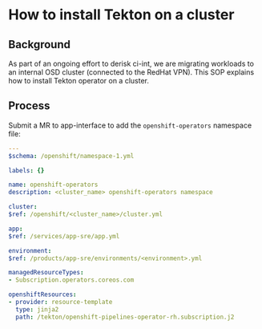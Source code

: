 # How to install Tekton on a cluster

## Background

As part of an ongoing effort to derisk ci-int, we are migrating workloads to an internal OSD cluster (connected to the RedHat VPN). This SOP explains how to install Tekton operator on a cluster.

## Process

Submit a MR to app-interface to add the `openshift-operators` namespace file:
```yaml
---
$schema: /openshift/namespace-1.yml

labels: {}

name: openshift-operators
description: <cluster_name> openshift-operators namespace

cluster:
$ref: /openshift/<cluster_name>/cluster.yml

app:
$ref: /services/app-sre/app.yml

environment:
$ref: /products/app-sre/environments/<environment>.yml

managedResourceTypes:
- Subscription.operators.coreos.com

openshiftResources:
- provider: resource-template
  type: jinja2
  path: /tekton/openshift-pipelines-operator-rh.subscription.j2
```
